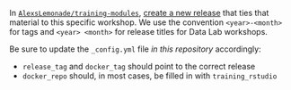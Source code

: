In [`AlexsLemonade/training-modules`](https://github.com/AlexsLemonade/training-modules), [create a new release](https://github.com/AlexsLemonade/training-modules/releases/new) that ties that material to this specific workshop. We use the convention `<year>-<month>` for tags and `<year> <month>` for release titles for Data Lab workshops.

Be sure to update the `_config.yml` file _in this repository_ accordingly:

- `release_tag` and `docker_tag` should point to the correct release
- `docker_repo` should, in most cases, be filled in with `training_rstudio`